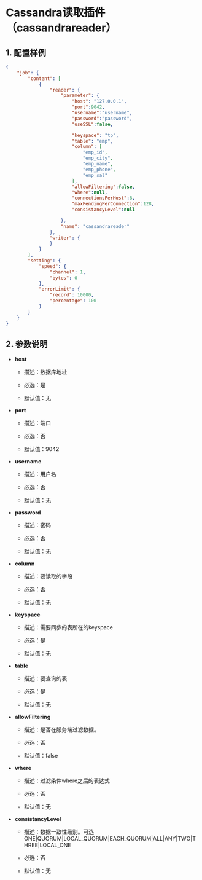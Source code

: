 # Cassandra读取插件（cassandrareader）

## 1. 配置样例

```json
{
    "job": {
        "content": [
            {
                "reader": {
                    "parameter": {
                        "host": "127.0.0.1",
                        "port":9042,
                        "username":"username",
                        "password":"password",
                        "useSSL":false,

                        "keyspace": "tp",
                        "table": "emp",
                        "column": [
                            "emp_id",
                            "emp_city",
                            "emp_name",
                            "emp_phone",
                            "emp_sal"
                        ],
                        "allowFiltering":false,
                        "where":null,
                        "connectionsPerHost":8,
                        "maxPendingPerConnection":128,
                        "consistancyLevel":null

                    },
                    "name": "cassandrareader"
                },
                "writer": {
                }
            }
        ],
        "setting": {
            "speed": {
                "channel": 1,
                "bytes": 0
            },
            "errorLimit": {
                "record": 10000,
                "percentage": 100
            }
        }
    }
}
```

## 2. 参数说明

- **host**
  
  - 描述：数据库地址
  
  - 必选：是
  
  - 默认值：无

- **port**
  
  - 描述：端口
  
  - 必选：否
  
  - 默认值：9042

- **username**
  
  - 描述：用户名
  
  - 必选：否
  
  - 默认值：无

- **password**
  
  - 描述：密码
  
  - 必选：否
  
  - 默认值：无

- **column**
  
  - 描述：要读取的字段
  
  - 必选：否
  
  - 默认值：无

- **keyspace**
  
  - 描述：需要同步的表所在的keyspace
  
  - 必选：是
  
  - 默认值：无

- **table**
  
  - 描述：要查询的表
  
  - 必选：是
  
  - 默认值：无

- **allowFiltering**
  
  - 描述：是否在服务端过滤数据。
  
  - 必选：否
  
  - 默认值：false

- **where**
  
  - 描述：过滤条件where之后的表达式
  
  - 必选：否
  
  - 默认值：无

- **consistancyLevel**
  
  - 描述：数据一致性级别。可选ONE|QUORUM|LOCAL_QUORUM|EACH_QUORUM|ALL|ANY|TWO|THREE|LOCAL_ONE
  
  - 必选：否
  
  - 默认值：无
